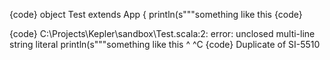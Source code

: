{code}
object Test extends App {
  println(s"""something like this
{code}

{code}
C:\Projects\Kepler\sandbox\Test.scala:2: error: unclosed multi-line string literal
  println(s"""something like this
           ^
^C
{code}
Duplicate of SI-5510
